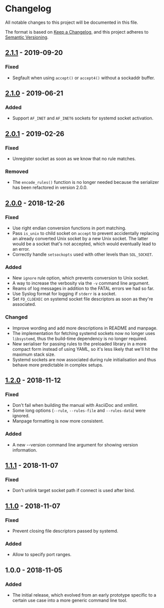 # Changelog
All notable changes to this project will be documented in this file.

The format is based on [Keep a Changelog], and this project adheres to
[Semantic Versioning].

## [2.1.1] - 2019-09-20

### Fixed
- Segfault when using `accept()` or `accept4()` without a sockaddr buffer.

## [2.1.0] - 2019-06-21

### Added
- Support `AF_INET` and `AF_INET6` sockets for systemd socket activation.

## [2.0.1] - 2019-02-26

### Fixed
- Unregister socket as soon as we know that no rule matches.

### Removed
- The `encode_rules()` function is no longer needed because the serializer has
  been refactored in version 2.0.0.

## [2.0.0] - 2018-12-26

### Fixed
- Use right endian conversion functions in port matching.
- Pass `is_unix` to child socket on `accept` to prevent accidentally replacing
  an already converted Unix socket by a new Unix socket. The latter would be a
  socket that's not accepted, which would eventually lead to an error.
- Correctly handle `setsockopts` used with other levels than `SOL_SOCKET`.

### Added
- New `ignore` rule option, which prevents conversion to Unix socket.
- A way to increase the verbosity via the `-v` command line argument.
- Reams of log messages in addition to the FATAL errors we had so far.
- Use Syslog format for logging if `stderr` is a socket.
- Set `FD_CLOEXEC` on systemd socket file descriptors as soon as they're
  associated.

### Changed
- Improve wording and add more descriptions in README and manpage.
- The implementation for fetching systemd sockets now no longer uses
  `libsystemd`, thus the build-time dependency is no longer required.
- New serialiser for passing rules to the preloaded library in a more compact
  form instead of using YAML, so it's less likely that we'll hit the maximum
  stack size.
- Systemd sockets are now associated during rule initialisation and thus behave
  more predictable in complex setups.

## [1.2.0] - 2018-11-12

### Fixed
- Don't fail when building the manual with AsciiDoc and xmllint.
- Some long options (`--rule`, `--rules-file` and `--rules-data`) were ignored.
- Manpage formatting is now more consistent.

### Added
- A new --version command line argument for showing version information.

## [1.1.1] - 2018-11-07

### Fixed
- Don't unlink target socket path if connect is used after bind.

## [1.1.0] - 2018-11-07

### Fixed
- Prevent closing file descriptors passed by systemd.

### Added
- Allow to specify port ranges.

## 1.0.0 - 2018-11-05

### Added
- The initial release, which evolved from an early prototype specific to a
  certain use case into a more generic command line tool.

[2.1.1]: https://github.com/nixcloud/ip2unix/compare/v2.1.0...v2.1.1
[2.1.0]: https://github.com/nixcloud/ip2unix/compare/v2.0.1...v2.1.0
[2.0.1]: https://github.com/nixcloud/ip2unix/compare/v2.0.0...v2.0.1
[2.0.0]: https://github.com/nixcloud/ip2unix/compare/v1.2.0...v2.0.0
[1.2.0]: https://github.com/nixcloud/ip2unix/compare/v1.1.1...v1.2.0
[1.1.1]: https://github.com/nixcloud/ip2unix/compare/v1.1.0...v1.1.1
[1.1.0]: https://github.com/nixcloud/ip2unix/compare/v1.0.0...v1.1.0

[Keep a Changelog]: https://keepachangelog.com/en/1.0.0/
[Semantic Versioning]: https://semver.org/spec/v2.0.0.html
